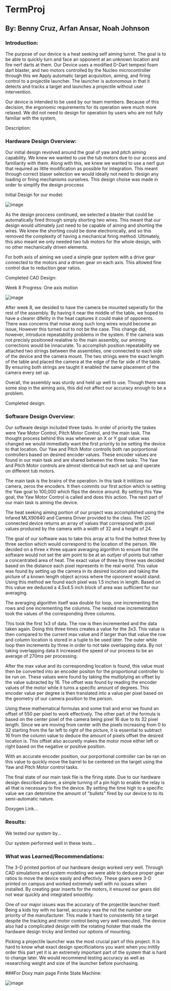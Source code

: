 # TermProj

## By: Benny Cruz, Arfan Ansar, Noah Johnson

### Introduction:

The purpose of our device is a heat seeking self aiming turret. The goal is to be able to quickly turn and face an opponent at an unknown location and fire nerf darts at them. Our Device uses a modified D-Dart tempest foam dart blaster, and two motors controlled by the Nucleo microcontroller through this we Apply automatic target acquisition, aiming, and firing control to a projectile launcher. The launcher is autonomous in that it detects and tracks a target and launches a projectile without user intervention.

Our device is intended to be used by our team members. Because of this decision, the ergonomic requirements for its operation were much more relaxed. We did not need to design for operation by users who are not fully familiar with the system,  

Description: 

### Hardware Design Overview:

Our initial design revolved around the goal of yaw and pitch aiming capability. We knew we wanted to use the tub motors due to our access and familiarity with them. Along with this, we knew we wanted to use a nerf gun that required as little modification as possible for integration. This meant through correct blaser selection we would ideally not need to design any loading or firing mechanisms ourselves. This design choise was made in order to simplify the design proccess 

Initial Design for our model:

![image](https://user-images.githubusercontent.com/123694704/222578896-4dc89d2b-2bda-4261-94ee-272f30845584.png)

As the design proccess continued, we selected a blaster that could be automatically fired through simply shorting two wires. This meant that our design would ultimately just need to be capable of aiming and shorting the wires. We knew the shorting could be done electronically, and so this removed the complexity of having a mechanical firing method. Ultimately, this also meant we only needed two tub motors for the whole design, with no other mechanically driven elements. 

For both axis of aiming we used a simple gear system with a drive gear connected to the motors and a driven gear on each axis. This allowed fine control due to reduction gear ratios. 

Completed CAD Design:



Week 8 Progress: One axis motion

![image](https://user-images.githubusercontent.com/123694704/222578552-e666e68b-2c39-4478-9a21-504892391d58.png)

After week 8, we desided to have the camera be mounted seperatly for the rest of the assembly. By having it near the middle of the table, we hoped to have a clearer difelity in the heat captures it could make of opponents. There was concerns that noise along such long wires would become an issue, However this turned out to not be the case. This change did, however, introduce repeatability problems in the system. If the camera was not precisly positioned realative to the main assembly, our amining corrections would be innacurate. To accomplish position repeatability we attached two strings between the assemblies, one connected to each side of the device and the camera mount. The two strings were the exact length of the table and placed the camera at the edge of the far side of the table. By ensuring both strings are taught it enabled the same placement of the camera every set up. 

Overall, the assembly was sturdy and held up well to use. Though there was some slop in the aiming axis, this did not affect our accuracy enough to be a problem.

Completed design:

### Software Design Overview:

Our software design included three tasks. In order of priority the taskes were Yaw Motor Control, Pitch Motor Control, and the main task. 
The thought process behind this was whenever an X or Y goal value was changed we would immediatly want the first priority to be setting the device to that location. Our Yaw and Pitch Motor controlls both ran porportional controllers based on desired encoder values. These encoder values are found in our main task and are shared between the three tasks. The Yaw and Pitch Motor controls are almost identical but each set up and operate on different tub motors. 

The main task is the brains of the operation. In this task it initilizes our camera, zeros the encoders. It then commits our first action which is setting the Yaw goal to 100,000 which flips the device around. By setting this Yaw goal, the Yaw Motor Control is called and does this action. The next part of our main task is aiming the device. 

The heat seeking aiming portion of our project was accomplished using the Infared MLX90640 and Camera Driver provided to the class. 
The I2C connected device returns an array of values that correspond with pixel values produced by the camera with a width of 32 and a height of 24. 

The goal of our software was to take this array at to find the hottest three by three section which would correspond to the location of the person. 
We decided on a three x three square averaging algorithm to ensure that the software would not set the aim point to be at an outlyer of points but rather a concentrated area of heat. The exact value of three by three was decided based on the distance each pixel represents in the real world. This value was found by setting up the camera in its desired location and taking the picture of a known length object across where the opoonent would stand. Using this method we found each pixel was 1.5 inches in length. Based on this value we deduced a 4.5x4.5 inch block of area was sufficient for our averaging. 

The averaging algorithm itself was double for loop, one incrementing the rows and one incrementing the columns. The nested row incrementation took the values of the corresponding three columns.

This took the first 1x3 of data. The row is then incremented and the data taken again. Doing this three times creates a value for the 3x3. This value is then compared to the current max value and if larger than that value the row and column location is stored in a tuple to be used later. 
The outer while loop then increments by three in order to not take overlapping data. By not taking overlapping data it increased the speed of our process to be an average of 270ms per processing. 

After the max value and its corresponding location is found, this value must then be converted into an encoder positon for the proportional controller to be run on. 
These values were found by taking the mutliplying an offset by the value subracted by 16. The offset was found by reading the encoder values of the motor while it turns a specific amount of degrees. This encoder value per degree is then translated into a value per pixel based on the geometry of our camera position to the person.

Using these mathematical formulas and some trail and error we found an offset of 550 per pixel to work effectively. The other part of the formula is based on the center pixel of the camera being pixel 16 due to its 32 pixel length. Since we are moving from center with the pixels increasing from 0 to 32 starting from the far left to right of the picture, it is essential to subtract 16 from the column value to deduce the amount of pixels offset the desired location is. This offset also accuretly makes the motor move either left or right based on the negative or positive position. 

With an accurate encoder position, our porportional controller can be ran on this value to quickly move the barrel to be centered on the target using the Yaw and Pitch Motor control tasks. 

The final state of our main task file is the firing state. Due to our hardware design described above, a simple turning of a pin high to enable the relay is all that is necessary to fire the device. By setting the time high to a specific value we can determine the amount of "bullets" fired by our device to to its semi-automatic nature. 

Doxygen Link...

### Results:

We tested our system by...

Our system performed well in these tests...

### What was Learned/Recommendations:

The 3-D printed portion of our hardware design worked very well. Through CAD simulations and system modeling we were able to deduce proper gear ratios to move the device easily and effectivly. These gears were 3-D printed on campus and worked extremely well with no issues when installed. By creating gear inserts for the motors, it ensured our gears did not wear quickly and integrated smoothly. 

One of our major issues was the accuracy of the projectile launcher itself. Being a kids toy with no barrel, accuracy was the not the number one priority of the manufacturer. This made it hard to consistently hit a target despite the tracking and motor control being very well executed. The device also had a complicated design with the rotating holster that made the hardware design tricky and limited our options of mounting. 

Picking a projectile launcher was the most crucial part of this project. It is hard to know what exact design specificiations you want when you initilly order this part yet it is an extremely important part of the system that is hard to change later. We would recommend testing accuracy as well as researching weight and size of the launcher before purchasing. 

###For Doxy main page
Finite State Machine:

![image](https://user-images.githubusercontent.com/123694704/222577944-6a93ee3a-615a-4e62-8a17-e6fa583c91a9.png)
